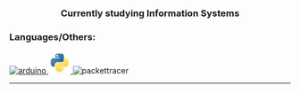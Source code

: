 <h3 align="center">Currently studying Information Systems</h3>

<h3 align="left">Languages/Others:</h3>
<p align="left"> <a href="https://www.arduino.cc/" target="_blank" rel="noreferrer"> <img src="https://cdn.worldvectorlogo.com/logos/arduino-1.svg" alt="arduino" width="40" height="40"/> </a>
<a href="https://www.python.org" target="_blank" rel="noreferrer"> <img src="https://raw.githubusercontent.com/devicons/devicon/master/icons/python/python-original.svg" alt="python" width="40" height="40"/> </a>
<img src="https://i0.wp.com/filecr.com/wp-content/uploads/2020/10/Cisco-Packet-Tracer.png" alt="packettracer" width="40" height="40"/> </a> </p>
<hr>

